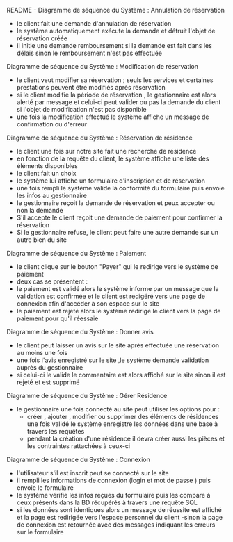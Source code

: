 README - Diagramme de séquence du Système : Annulation de réservation

- le client fait une demande d'annulation de réservation
- le système automatiquement exécute la demande et détruit l'objet de réservation créée
- il initie une demande remboursement si la demande est fait dans les délais sinon le remboursement n'est pas effectuée

Diagramme de séquence du Système : Modification de réservation

- le client veut modifier sa réservation ; seuls les services et certaines prestations peuvent être modifiés 
après réservation
- si le client modifie la période de réservation , le gestionnaire est alors alerté par message et celui-ci
peut valider ou pas la demande du client si l'objet de modification n'est pas disponible
- une fois la modification effectué le système affiche un message de confirmation ou d'erreur

Diagramme de séquence du Système :  Réservation de résidence
- le client une fois sur notre site fait une recherche de résidence
- en fonction de la requête du client, le système affiche une liste des éléments disponibles
- le client fait un choix 
- le système lui affiche un formulaire d'inscription et de réservation
- une fois rempli le système valide la conformité du formulaire puis envoie les infos au gestionnaire
- le gestionnaire reçoit la demande de réservation et peux accepter ou non la demande
- S'il accepte le client reçoit une demande de paiement pour confirmer la réservation 
- Si le gestionnaire refuse, le client peut faire une autre demande sur un autre bien du site

Diagramme de séquence du Système :  Paiement

- le client clique sur le bouton "Payer" qui le redirige vers le système de paiement
- deux cas se présentent :
 - le paiement est validé alors le système informe par un message que la validation est confirmée 
et le client est redigéré vers une page de connexion afin d'accéder à son espace sur le site
 - le paiement est rejeté alors le système redirige le client vers la page de paiement pour qu'il réessaie

Diagramme de séquence du Système :  Donner avis
 
- le client peut laisser un avis sur le site après effectuée une réservation au moins une fois
- une fois l'avis enregistré sur le site ,le système demande validation auprès du gestionnaire
- si celui-ci le valide  le commentaire est alors affiché sur le site sinon il est rejeté et est supprimé

Diagramme de séquence du Système :  Gérer Résidence

- le gestionnaire une fois connecté au site peut utiliser les options pour : 
	- créer , ajouter , modifier ou supprimer des éléments de résidences
	une fois validé le système enregistre les données dans une base à travers les requêtes
	- pendant la création d'une résidence il devra créer aussi les pièces et les contraintes rattachées à ceux-ci

Diagramme de séquence du Système :  Connexion

- l'utilisateur s'il est inscrit peut se connecté sur le site
- il rempli les informations de connexion (login et mot de passe ) puis envoie le formulaire
- le système vérifie les infos reçues du formulaire puis les compare à ceux présents dans la BD récupérés à travers une requête SQL
- si les données sont identiques alors un message de réussite est affiché et la page est redirigée vers l'espace personnel du client
-sinon la page de connexion est retournée avec des messages indiquant les erreurs sur le formulaire


	





